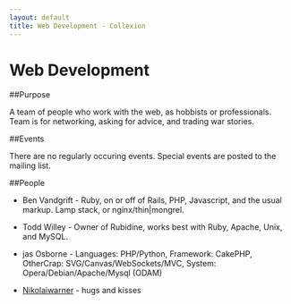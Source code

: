 ```yaml
---
layout: default
title: Web Development - Collexion
---
```


# Web Development

##Purpose


A team of people who work with the web, as hobbists or professionals.  Team is for networking, asking for advice, and trading war stories.

##Events


There are no regularly occuring events.  Special events are posted to the mailing list.

##People


* Ben Vandgrift - Ruby, on or off of Rails, PHP, Javascript, and the usual markup.  Lamp stack, or nginx/thin|mongrel.

* Todd Willey - Owner of Rubidine, works best with Ruby, Apache, Unix, and MySQL.

* jas Osborne - Languages: PHP/Python, Framework: CakePHP, OtherCrap: SVG/Canvas/WebSockets/MVC, System: Opera/Debian/Apache/Mysql (ODAM)

* [Nikolaiwarner](user:nikolaiwarner) - hugs and kisses